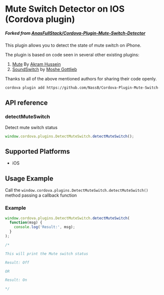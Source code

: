# Mute Switch Detector on IOS (Cordova plugin)

##### *Forked from [AnasFullStack/Cordova-Plugin-Mute-Switch-Detector](https://github.com/AnasFullStack/Cordova-Plugin-Mute-Switch-Detector.git)*


This plugin allows you to detect the state of mute switch on iPhone.

The plugin is based on code seen in several other existing plugins:

1. [Mute](https://github.com/akramhussein/Mute) By [Akram Hussein](https://github.com/akramhussein)
1. [SoundSwitch](https://github.com/moshegottlieb/SoundSwitch) by [Moshe Gottlieb](https://github.com/moshegottlieb)

Thanks to all of the above mentioned authors for sharing their code openly.

```Bash
cordova plugin add https://github.com/NassB/Cordova-Plugin-Mute-Switch-Detector.git --nofetch
```

## API reference

### detectMuteSwitch

Detect mute switch status

```Javascript
window.cordova.plugins.DetectMuteSwitch.detectMuteSwitch();
```

## Supported Platforms

- iOS

## Usage Example

Call the `window.cordova.plugins.DetectMuteSwitch.detectMuteSwitch()` method passing a callback function

### Example

```Javascript
window.cordova.plugins.DetectMuteSwitch.detectMuteSwitch(
  function(msg) {
    console.log('Result:', msg);
  }
);

/*

This will print the Mute switch status

Result: Off

OR

Result: On

*/
```

